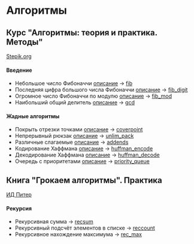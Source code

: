 Алгоритмы
===
## Курс "Алгоритмы: теория и практика. Методы"
[Stepik.org](https://stepik.org/course/217/syllabus)

#### Введение
* Небольшое число Фибоначчи [описание](https://stepik.org/lesson/13228/step/6) -> [fib](https://github.com/lunathirteen/algo/tree/master/fib/__init__.py)
* Последняя цифра большого числа Фибоначчи [описание](https://stepik.org/lesson/13228/step/7) -> [fib_digit](https://github.com/lunathirteen/algo/tree/master/fib_digit/__init__.py)
* Огромное число Фибоначчи по модулю [описание](https://stepik.org/lesson/13228/step/8) -> [fib_mod](https://github.com/lunathirteen/algo/tree/master/fib_mod/__init__.py)
* Наибольший общий делитель [описание](https://stepik.org/lesson/13229/step/5) -> [gcd](https://github.com/lunathirteen/algo/tree/master/gcd/__init__.py)

#### Жадные алгоритмы
* Покрыть отрезки точками [описание](https://stepik.org/lesson/13238/step/9) -> [coverpoint](https://github.com/lunathirteen/algo/tree/master/coverpoint/__init__.py)
* Непрерывный рюкзак [описание](https://stepik.org/lesson/13238/step/10) -> [unlim_pack](https://github.com/lunathirteen/algo/tree/master/unlim_pack/__init__.py)
* Различные слагаемые [описание](https://stepik.org/lesson/13238/step/11) -> [addends](https://github.com/lunathirteen/algo/tree/master/addends/__init__.py)
* Кодирование Хаффмана [описание](https://stepik.org/lesson/13239/step/5) -> [huffman_encode](https://github.com/lunathirteen/algo/tree/master/huffman_encode/__init__.py)
* Декодирование Хаффмана [описание](https://stepik.org/lesson/13239/step/6) -> [huffman_decode](https://github.com/lunathirteen/algo/tree/master/huffman_decode/__init__.py)
* Очередь с приоритетами [описание](https://stepik.org/lesson/13240/step/8) -> [priority_queue](https://github.com/lunathirteen/algo/tree/master/priority_queue/__init__.py)

## Книга "Грокаем алгоритмы". Практика
[ИД Питер](https://www.piter.com/collection/all/product/grokaem-algoritmy-illyustrirovannoe-posobie-dlya-programmistov-i-lyubopytstvuyuschih-2)

#### Рекурсия
* Рекурсивная сумма -> [recsum](https://github.com/lunathirteen/algo/tree/master/recsum)
* Рекурсивный подсчёт элементов в списке -> [reccount](https://github.com/lunathirteen/algo/tree/master/reccount)
* Рекурсивное нахождение максимума -> [rec_max](https://github.com/lunathirteen/algo/tree/master/rec_max)